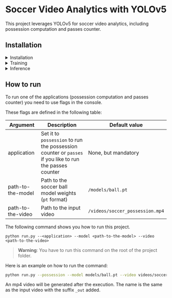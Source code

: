 # Soccer Video Analytics with YOLOv5

This project leverages YOLOv5 for soccer video analytics, including possession computation and passes counter. 

## Installation
<details>
<summary>Installation</summary>
This project uses pip for managing dependencies. Follow these steps to set up your environment:

Clone repo and install requirements.txt in a Python>=3.8.0 environment, including PyTorch>=1.8.

```bash
git clone git@github.com:ChengGong0602/soccer_analysis.git
cd soccer_analysis
pip install -r requirements.txt
```
</details>

<details>
<summary>Training</summary>

#### Training YOLOv5 on customized dataset

**Note:** Multi-GPU training times are faster. Use the largest `--batch-size` possible, or `--batch-size -1` for YOLOv5 AutoBatch.

#### Training Command

```bash
python train.py --data data/data.yaml --epochs 300 --weights 'yolov5s.pt' --batch-size 32
```

</details>

<details>
<summary>Inference</summary>

####  Inference with detect.py
detect.py runs inference on a variety of sources, downloading models automatically from the latest YOLOv5 release and saving results to runs/detect.
```bash
python detect.py --weights yolov5s.pt --source 0                               # webcam
                                               img.jpg                         # image
                                               vid.mp4                         # video
                                               screen                          # screenshot
                                               path/                           # directory
                                               list.txt                        # list of images
                                               list.streams                    # list of streams
                                               'path/*.jpg'                    # glob
                                               'https://youtu.be/LNwODJXcvt4'  # YouTube
                                               'rtsp://example.com/media.mp4'  # RTSP, RTMP, HTTP stream
```
</details>

## How to run
To run one of the applications (possession computation and passes counter) you need to use flags in the console.

These flags are defined in the following table:

| Argument | Description | Default value |
| ----------- | ----------- | ----------- |
| application | Set it to `possession` to run the possession counter or `passes` if you like to run the passes counter | None, but mandatory |
| path-to-the-model | Path to the soccer ball model weights (`pt` format) | `/models/ball.pt` |
| path-to-the-video | Path to the input video | `/videos/soccer_possession.mp4` |

The following command shows you how to run this project.

```
python run.py --<application> --model <path-to-the-model> --video <path-to-the-video>
```

>__Warning__: You have to run this command on the root of the project folder.

Here is an example on how to run the command:
    
```bash
python run.py --possession --model models/ball.pt --video videos/soccer_possession.mp4
```

An mp4 video will be generated after the execution. The name is the same as the input video with the suffix `_out` added.
